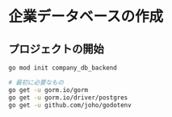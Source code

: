 # 企業データベースの作成

## プロジェクトの開始

```bash
go mod init company_db_backend

# 最初に必要なもの
go get -u gorm.io/gorm
go get -u gorm.io/driver/postgres
go get -u github.com/joho/godotenv

```
